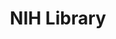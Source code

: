 ---
dateStart: 2016-06-30
dateEnd: 2016-12-31
title: "NIH Library"
venue: "NIH Library"
organizer: Ya-Ling Lu
credit: "Places & Spaces"
city: Bethesda
state: MD
country: USA
pdfLink:
venueImages:
 - sm: image01.sm.jpg
   lg: image01.lg.jpg
---